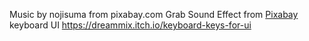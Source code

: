 Music by nojisuma from pixabay.com
Grab Sound Effect from <a href="https://pixabay.com/sound-effects/?utm_source=link-attribution&utm_medium=referral&utm_campaign=music&utm_content=45792">Pixabay</a>
keyboard UI https://dreammix.itch.io/keyboard-keys-for-ui
